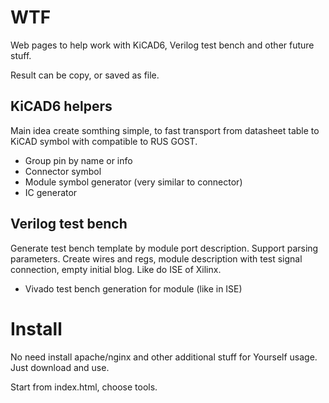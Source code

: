 # WTF
Web pages to help work with KiCAD6, Verilog test bench and other future stuff. 

Result can be copy, or saved as file.

## KiCAD6 helpers
  Main idea create somthing simple, to fast transport from datasheet table to KiCAD symbol with compatible to RUS GOST. 
 
 * Group pin by name or info
 * Connector symbol 
 * Module symbol generator (very similar to connector)
 * IC generator

## Verilog test bench
  Generate test bench template by module port description. Support parsing parameters. Create wires and regs, module description with test signal connection, empty initial blog. Like do ISE of Xilinx.
  
   * Vivado test bench generation for module (like in ISE)

# Install

No need install apache/nginx and other additional stuff for Yourself usage. Just download and use.

Start from index.html, choose tools.


